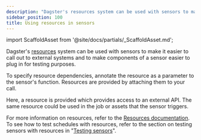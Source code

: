 ```yaml
---
description: "Dagster's resources system can be used with sensors to make it easier to call out to external systems and to make components of a sensor easier to plug in for testing purposes."
sidebar_position: 100
title: Using resources in sensors
---
```


import ScaffoldAsset from '@site/docs/partials/\_ScaffoldAsset.md';

<ScaffoldAsset />

Dagster's [resources](/guides/build/external-resources) system can be used with sensors to make it easier to call out to external systems and to make components of a sensor easier to plug in for testing purposes.

To specify resource dependencies, annotate the resource as a parameter to the sensor's function. Resources are provided by attaching them to your <PyObject section="definitions" module="dagster" object="Definitions" /> call.

Here, a resource is provided which provides access to an external API. The same resource could be used in the job or assets that the sensor triggers.

<CodeExample
  path="docs_snippets/docs_snippets/concepts/resources/pythonic_resources.py"
  startAfter="start_new_resource_on_sensor"
  endBefore="end_new_resource_on_sensor"
  dedent="4"
  title="src/<project_name>/defs/assets.py"
/>

<CodeExample
  path="docs_snippets/docs_snippets/concepts/resources/pythonic_resources.py"
  startAfter="start_new_resource_on_sensor_defs"
  endBefore="end_new_resource_on_sensor_defs"
  dedent="4"
  title="src/<project_name>/defs/resources.py"
/>

For more information on resources, refer to the [Resources documentation](/guides/build/external-resources). To see how to test schedules with resources, refer to the section on testing sensors with resources in "[Testing sensors](/guides/automate/sensors/testing-sensors)".
